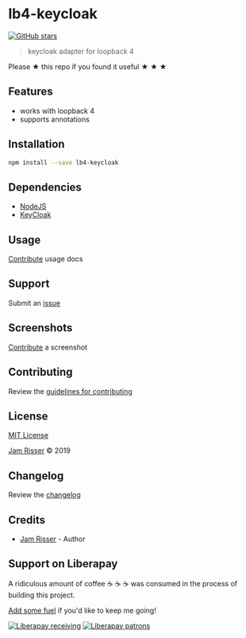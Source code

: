 # lb4-keycloak

[![GitHub stars](https://img.shields.io/github/stars/codejamninja/lb4-keycloak.svg?style=social&label=Stars)](https://github.com/codejamninja/lb4-keycloak)

> keycloak adapter for loopback 4

Please ★ this repo if you found it useful ★ ★ ★

## Features

- works with loopback 4
- supports annotations

## Installation

```sh
npm install --save lb4-keycloak
```

## Dependencies

- [NodeJS](https://nodejs.org)
- [KeyCloak](https://www.keycloak.org)

## Usage

[Contribute](https://github.com/codejamninja/lb4-keycloak/blob/master/CONTRIBUTING.md) usage docs

## Support

Submit an [issue](https://github.com/codejamninja/lb4-keycloak/issues/new)

## Screenshots

[Contribute](https://github.com/codejamninja/lb4-keycloak/blob/master/CONTRIBUTING.md) a screenshot

## Contributing

Review the [guidelines for contributing](https://github.com/codejamninja/lb4-keycloak/blob/master/CONTRIBUTING.md)

## License

[MIT License](https://github.com/codejamninja/lb4-keycloak/blob/master/LICENSE)

[Jam Risser](https://codejam.ninja) © 2019

## Changelog

Review the [changelog](https://github.com/codejamninja/lb4-keycloak/blob/master/CHANGELOG.md)

## Credits

- [Jam Risser](https://codejam.ninja) - Author

## Support on Liberapay

A ridiculous amount of coffee ☕ ☕ ☕ was consumed in the process of building this project.

[Add some fuel](https://liberapay.com/codejamninja/donate) if you'd like to keep me going!

[![Liberapay receiving](https://img.shields.io/liberapay/receives/codejamninja.svg?style=flat-square)](https://liberapay.com/codejamninja/donate)
[![Liberapay patrons](https://img.shields.io/liberapay/patrons/codejamninja.svg?style=flat-square)](https://liberapay.com/codejamninja/donate)

